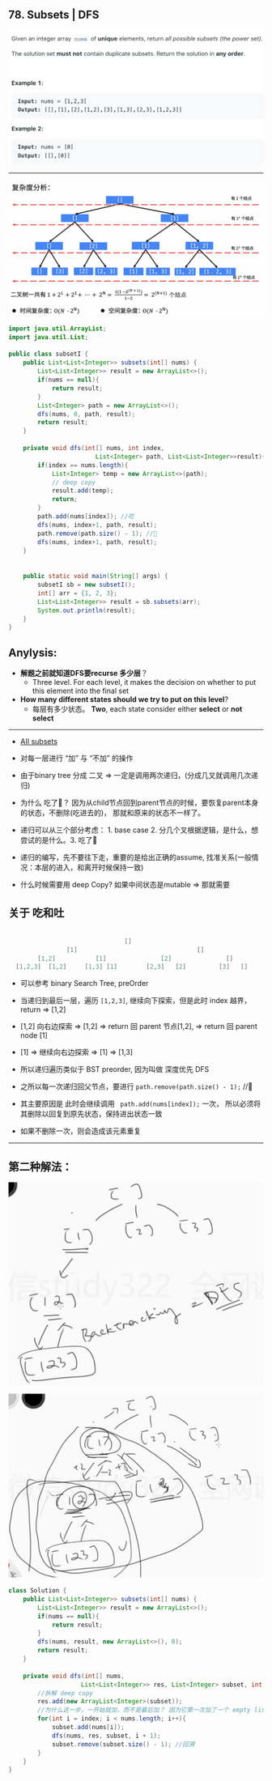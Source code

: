 ## 78. Subsets | DFS

![](img/2022-02-05-00-41-34.png)

---

![](img/2021-10-06-18-41-06.png)





```java
import java.util.ArrayList;
import java.util.List;

public class subsetI {
    public List<List<Integer>> subsets(int[] nums) {
        List<List<Integer>> result = new ArrayList<>();
        if(nums == null){
            return result;
        }
        List<Integer> path = new ArrayList<>();
        dfs(nums, 0, path, result);
        return result;
    }

    private void dfs(int[] nums, int index, 
                        List<Integer> path, List<List<Integer>>result){
        if(index == nums.length){
            List<Integer> temp = new ArrayList<>(path);
            // deep copy 
            result.add(temp);
            return;
        }
        path.add(nums[index]); //吃
        dfs(nums, index+1, path, result);
        path.remove(path.size() - 1); //🤮
        dfs(nums, index+1, path, result);
    }


    public static void main(String[] args) {
        subsetI sb = new subsetI();
        int[] arr = {1, 2, 3};
        List<List<Integer>> result = sb.subsets(arr);
        System.out.println(result);
    }
}
```


## Anylysis:

- **解题之前就知道DFS要recurse 多少层**？
  - Three level. For each level, it makes the decision on whether to put this element
    into the final set
- **How many different states should we try to put on this level**?
  - 每层有多少状态。 **Two**, each state consider either **select** or **not select**

---
- [AII subsets](https://novemberfall.github.io/Algorithm-FullStack/csPractice/review-dfs.html)

- 对每一层进行 “加” 与 “不加” 的操作
- 由于binary tree 分成 二叉 => 一定是调用两次递归，(分成几叉就调用几次递归)
- 为什么 吃了🤮？ 因为从child节点回到parent节点的时候，要恢复parent本身的状态，不删除(吃进去的)， 
  那就和原来的状态不一样了。

- 递归可以从三个部分考虑： 1. base case 2. 分几个叉根据逻辑，是什么，想尝试的是什么。3. 吃了🤮

- 递归的编写，先不要往下走，重要的是给出正确的assume, 找准关系(一般情况：本层的进入，和离开时候保持一致)
- 什么时候需要用 deep Copy? 如果中间状态是mutable => 那就需要


## 关于 吃和吐

```java

                                []
                [1]                                 []
        [1,2]           [1]               [2]               []
  [1,2,3]  [1,2]     [1,3] [1]        [2,3]   [2]         [3]   []     
```

- 可以参考 binary Search Tree,   preOrder

- 当递归到最后一层，遍历 `[1,2,3]`, 继续向下探索，但是此时 index 越界， return => [1,2]
- [1,2] 向右边探索 => [1,2]  => return 回 parent 节点[1,2], => return  回 parent node [1]
- [1] => 继续向右边探索  => [1] => [1,3]
- 所以递归遍历类似于 BST preorder, 因为叫做 深度优先 DFS
- 之所以每一次递归回父节点，要进行 `path.remove(path.size() - 1);` //🤮  
- 其主要原因是 此时会继续调用 ` path.add(nums[index]);` 一次， 所以必须将其删除以回复到原先状态，保持进出状态一致
- 如果不删除一次，则会造成该元素重复

---

## 第二种解法：

![](img/2022-02-05-12-10-22.png)

![](img/2022-02-05-12-19-27.png)

```java
class Solution {
    public List<List<Integer>> subsets(int[] nums) {
        List<List<Integer>> result = new ArrayList<>();
        if(nums == null){
            return result;
        }
        dfs(nums, result, new ArrayList<>(), 0);
        return result;
    }
    
    private void dfs(int[] nums, 
                    List<List<Integer>> res, List<Integer> subset, int index){
        //拆解 deep copy
        res.add(new ArrayList<Integer>(subset));
        //为什么这一步，一开始就加，而不是最后加？ 因为它第一次加了一个 empty list 
        for(int i = index; i < nums.length; i++){
            subset.add(nums[i]);
            dfs(nums, res, subset, i + 1);
            subset.remove(subset.size() - 1); //回溯
        }
    }
}
```
